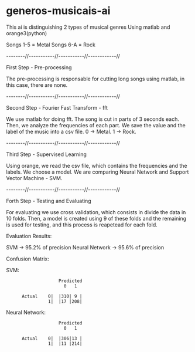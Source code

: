 # generos-musicais-ai

This ai is distinguishing 2 types of musical genres
Using matlab and orange3(python)

Songs 1-5 = Metal
Songs 6-A = Rock

--------//-----------//-----------//------------//

First Step - Pre-processing

The pre-processing is responsable for cutting long
songs using matlab, in this case, there are none.

--------//-----------//-----------//------------//

Second Step - Fourier Fast Transform - fft

We use matlab for doing fft. The song is cut in 
parts of 3 seconds each. Then, we analyze the
frequencies of each part. We save the value and
the label of the music into a csv file. 
0 -> Metal. 1 -> Rock.

--------//-----------//-----------//------------//

Third Step - Supervised Learning

Using orange, we read the csv file, which contains
the frequencies and the labels. We choose a model.
We are comparing Neural Network and Support Vector 
Machine - SVM.

--------//-----------//-----------//------------//

Forth Step - Testing and Evaluating

For evaluating we use cross validation, which
consists in divide the data in 10 folds. Then,
a model is created using 9 of these folds and
the remaining is used for testing, and this
process is reapetead for each fold.

Evaluation Results:

SVM -> 95.2% of precision
Neural Network -> 95.6% of precision

Confusion Matrix:

SVM:

                        Predicted
                          0   1
                
          Actual    0|  |310| 9 |
                    1|  |17 |208|
          
Neural Network:

                        Predicted
                          0   1
                
          Actual    0|  |306|13 |
                    1|  |11 |214|
